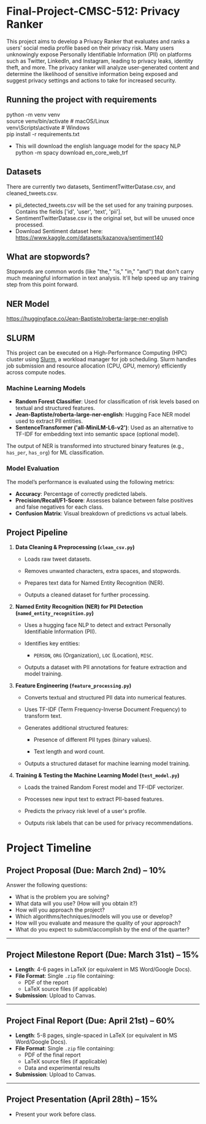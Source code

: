 # Final-Project-CMSC-512: Privacy Ranker
This project aims to develop a Privacy Ranker that evaluates and ranks a users’ social media profile based on their privacy risk. Many users unknowingly expose Personally Identifiable Information (PII) on platforms such as Twitter, LinkedIn, and Instagram, leading to privacy leaks, identity theft, and more. The privacy ranker will analyze user-generated content and determine the likelihood of sensitive information being exposed and suggest privacy settings and actions to take for increased security.

## Running the project with requirements
python -m venv venv  
source venv/bin/activate  # macOS/Linux  
venv\Scripts\activate  # Windows    
pip install -r requirements.txt

- This will download the english language model for the spacy NLP  
python -m spacy download en_core_web_trf

## Datasets
There are currently two datasets, SentimentTwitterDatase.csv, and cleaned_tweets.csv. 
- pii_detected_tweets.csv will be the set used for any training purposes. Contains the fields ['id', 'user', 'text', 'pii'].
- SentimentTwitterDatase.csv is the original set, but will be unused once processed.
- Download Sentiment dataset here: https://www.kaggle.com/datasets/kazanova/sentiment140

## What are stopwords?
Stopwords are common words (like "the," "is," "in," "and") that don't carry much meaningful information in text analysis. It'll help speed up any training step from this point forward.

## NER Model
https://huggingface.co/Jean-Baptiste/roberta-large-ner-english

## SLURM
This project can be executed on a High-Performance Computing (HPC) cluster using [Slurm](https://slurm.schedmd.com/documentation.html), a workload manager for job scheduling. Slurm handles job submission and resource allocation (CPU, GPU, memory) efficiently across compute nodes.

### Machine Learning Models

- **Random Forest Classifier**: Used for classification of risk levels based on textual and structured features.
- **Jean-Baptiste/roberta-large-ner-english**: Hugging Face NER model used to extract PII entities.
- **SentenceTransformer ('all-MiniLM-L6-v2')**: Used as an alternative to TF-IDF for embedding text into semantic space (optional model).

The output of NER is transformed into structured binary features (e.g., `has_per`, `has_org`) for ML classification.

### Model Evaluation
The model’s performance is evaluated using the following metrics:

- **Accuracy**: Percentage of correctly predicted labels.
- **Precision/Recall/F1-Score**: Assesses balance between false positives and false negatives for each class.
- **Confusion Matrix**: Visual breakdown of predictions vs actual labels.

## Project Pipeline

1.  **Data Cleaning & Preprocessing (`clean_csv.py`)**

    -   Loads raw tweet datasets.

    -   Removes unwanted characters, extra spaces, and stopwords.

    -   Prepares text data for Named Entity Recognition (NER).

    -   Outputs a cleaned dataset for further processing.

2.  **Named Entity Recognition (NER) for PII Detection (`named_entity_recognition.py`)**

    -   Uses a hugging face NLP to detect and extract Personally Identifiable Information (PII).

    -   Identifies key entities:

        -   `PERSON`, `ORG` (Organization), `LOC` (Location), `MISC`.

    -   Outputs a dataset with PII annotations for feature extraction and model training.

3.  **Feature Engineering (`feature_processing.py`)**

    -   Converts textual and structured PII data into numerical features.

    -   Uses TF-IDF (Term Frequency-Inverse Document Frequency) to transform text.

    -   Generates additional structured features:

        -   Presence of different PII types (binary values).

        -   Text length and word count.

    -   Outputs a structured dataset for machine learning model training.

4.  **Training & Testing the Machine Learning Model (`test_model.py`)**

    -   Loads the trained Random Forest model and TF-IDF vectorizer.

    -   Processes new input text to extract PII-based features.

    -   Predicts the privacy risk level of a user's profile.

    -   Outputs risk labels that can be used for privacy recommendations.


# Project Timeline  

## Project Proposal (Due: **March 2nd**) – **10%**  
Answer the following questions:  
- What is the problem you are solving?  
- What data will you use? (How will you obtain it?)  
- How will you approach the project?  
- Which algorithms/techniques/models will you use or develop?  
- How will you evaluate and measure the quality of your approach?  
- What do you expect to submit/accomplish by the end of the quarter?  

---

## Project Milestone Report (Due: **March 31st**) – **15%**  
- **Length**: 4-6 pages in LaTeX (or equivalent in MS Word/Google Docs).  
- **File Format**: Single `.zip` file containing:  
  - PDF of the report  
  - LaTeX source files (if applicable)  
- **Submission**: Upload to Canvas.  

---

## Project Final Report (Due: **April 21st**) – **60%**  
- **Length**: 5-8 pages, single-spaced in LaTeX (or equivalent in MS Word/Google Docs).  
- **File Format**: Single `.zip` file containing:  
  - PDF of the final report  
  - LaTeX source files (if applicable)  
  - Data and experimental results  
- **Submission**: Upload to Canvas.  

---

## Project Presentation (April 28th) – **15%**  
- Present your work before class.  
